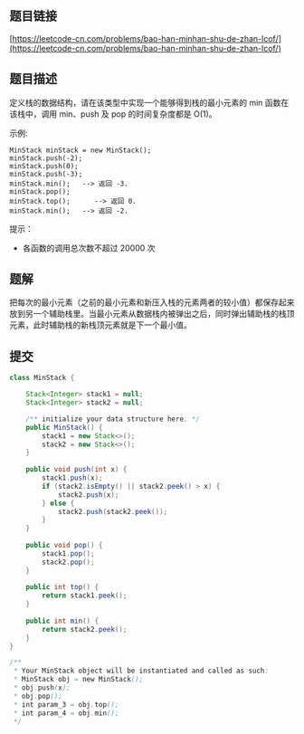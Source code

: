 ## 题目链接

[https://leetcode-cn.com/problems/bao-han-minhan-shu-de-zhan-lcof/](https://leetcode-cn.com/problems/bao-han-minhan-shu-de-zhan-lcof/)

## 题目描述

定义栈的数据结构，请在该类型中实现一个能够得到栈的最小元素的 min 函数在该栈中，调用 min、push 及 pop 的时间复杂度都是 O(1)。

示例:

```
MinStack minStack = new MinStack();
minStack.push(-2);
minStack.push(0);
minStack.push(-3);
minStack.min();   --> 返回 -3.
minStack.pop();
minStack.top();      --> 返回 0.
minStack.min();   --> 返回 -2.
```

提示：

- 各函数的调用总次数不超过 20000 次

## 题解

把每次的最小元素（之前的最小元素和新压入栈的元素两者的较小值）都保存起来放到另一个辅助栈里。当最小元素从数据栈内被弹出之后，同时弹出辅助栈的栈顶元素，此时辅助栈的新栈顶元素就是下一个最小值。

## 提交

```java
class MinStack {

    Stack<Integer> stack1 = null;
    Stack<Integer> stack2 = null;

    /** initialize your data structure here. */
    public MinStack() {
        stack1 = new Stack<>();
        stack2 = new Stack<>();
    }
    
    public void push(int x) {
        stack1.push(x);
        if (stack2.isEmpty() || stack2.peek() > x) {
            stack2.push(x);
        } else {
            stack2.push(stack2.peek());
        }
    }
    
    public void pop() {
        stack1.pop();
        stack2.pop();
    }
    
    public int top() {
        return stack1.peek();
    }
    
    public int min() {
        return stack2.peek();
    }
}

/**
 * Your MinStack object will be instantiated and called as such:
 * MinStack obj = new MinStack();
 * obj.push(x);
 * obj.pop();
 * int param_3 = obj.top();
 * int param_4 = obj.min();
 */
```